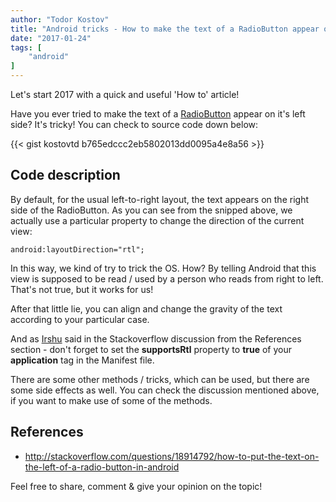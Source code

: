 ```yaml
---
author: "Todor Kostov"
title: "Android tricks - How to make the text of a RadioButton appear on it's left side?"
date: "2017-01-24"
tags: [
    "android"
]
---
```


Let's start 2017 with a quick and useful 'How to' article!

Have you ever tried to make the text of a [RadioButton](https://developer.android.com/reference/android/widget/RadioButton.html) appear on it's left side? It's tricky! You can check to source code down below:

{{< gist kostovtd b765edccc2eb5802013dd0095a4e8a56 >}}

## Code description

By default, for the usual left-to-right layout, the text appears on the right side of the RadioButton. As you can see from the snipped above, we actually use a particular property to change the direction of the current view:

```
android:layoutDirection="rtl";
```
In this way, we kind of try to trick the OS. How? By telling Android that this view is supposed to be read / used by a person who reads from right to left. That's not true, but it works for us!

After that little lie, you can align and change the gravity of the text according to your particular case.

And as [Irshu](http://stackoverflow.com/users/1155282/irshu) said in the Stackoverflow discussion from the References section - don't forget to set the **supportsRtl** property to **true** of your **application** tag in the Manifest file.

There are some other methods / tricks, which can be used, but there are some side effects as well. You can check the discussion mentioned above, if you want to make use of some of the methods.

## References

* http://stackoverflow.com/questions/18914792/how-to-put-the-text-on-the-left-of-a-radio-button-in-android

Feel free to share, comment & give your opinion on the topic!